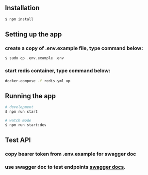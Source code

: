 ## Installation

```bash
$ npm install
```

## Setting up the app

### create a copy of .env.example file, type command below:
```bash
$ sudo cp .env.example .env
```

### start redis container, type command below:
```bash
docker-compose -f redis.yml up
```

## Running the app

```bash
# development
$ npm run start

# watch mode
$ npm run start:dev
```

## Test API
### copy bearer token from .env.example for swagger doc
### use swagger doc to test endpoints [swagger docs](http://localhost:3000/api/#/).